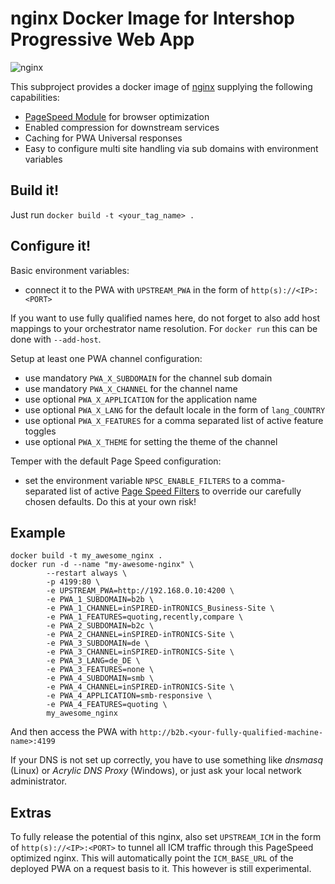 # nginx Docker Image for Intershop Progressive Web App

![nginx](https://www.nginx.com/wp-content/themes/nginx-new/assets/img/logo.svg)

This subproject provides a docker image of [nginx](https://www.nginx.com/) supplying the following capabilities:

- [PageSpeed Module](https://www.modpagespeed.com/) for browser optimization
- Enabled compression for downstream services
- Caching for PWA Universal responses
- Easy to configure multi site handling via sub domains with environment variables

## Build it!

Just run `docker build -t <your_tag_name> .`

## Configure it!

Basic environment variables:

- connect it to the PWA with `UPSTREAM_PWA` in the form of `http(s)://<IP>:<PORT>`

If you want to use fully qualified names here, do not forget to also add host mappings to your orchestrator name resolution. For `docker run` this can be done with `--add-host`.

Setup at least one PWA channel configuration:

- use mandatory `PWA_X_SUBDOMAIN` for the channel sub domain
- use mandatory `PWA_X_CHANNEL` for the channel name
- use optional `PWA_X_APPLICATION` for the application name
- use optional `PWA_X_LANG` for the default locale in the form of `lang_COUNTRY`
- use optional `PWA_X_FEATURES` for a comma separated list of active feature toggles
- use optional `PWA_X_THEME` for setting the theme of the channel

Temper with the default Page Speed configuration:

- set the environment variable `NPSC_ENABLE_FILTERS` to a comma-separated list of active [Page Speed Filters](https://www.modpagespeed.com/examples/) to override our carefully chosen defaults. Do this at your own risk!

## Example

```
docker build -t my_awesome_nginx .
docker run -d --name "my-awesome-nginx" \
        --restart always \
        -p 4199:80 \
        -e UPSTREAM_PWA=http://192.168.0.10:4200 \
        -e PWA_1_SUBDOMAIN=b2b \
        -e PWA_1_CHANNEL=inSPIRED-inTRONICS_Business-Site \
        -e PWA_1_FEATURES=quoting,recently,compare \
        -e PWA_2_SUBDOMAIN=b2c \
        -e PWA_2_CHANNEL=inSPIRED-inTRONICS-Site \
        -e PWA_3_SUBDOMAIN=de \
        -e PWA_3_CHANNEL=inSPIRED-inTRONICS-Site \
        -e PWA_3_LANG=de_DE \
        -e PWA_3_FEATURES=none \
        -e PWA_4_SUBDOMAIN=smb \
        -e PWA_4_CHANNEL=inSPIRED-inTRONICS-Site \
        -e PWA_4_APPLICATION=smb-responsive \
        -e PWA_4_FEATURES=quoting \
        my_awesome_nginx
```

And then access the PWA with `http://b2b.<your-fully-qualified-machine-name>:4199`

If your DNS is not set up correctly, you have to use something like _dnsmasq_ (Linux) or _Acrylic DNS Proxy_ (Windows), or just ask your local network administrator.

## Extras

To fully release the potential of this nginx, also set `UPSTREAM_ICM` in the form of `http(s)://<IP>:<PORT>` to tunnel all ICM traffic through this PageSpeed optimized nginx. This will automatically point the `ICM_BASE_URL` of the deployed PWA on a request basis to it. This however is still experimental.

